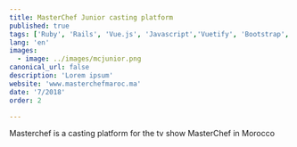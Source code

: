 ```yaml
---
title: MasterChef Junior casting platform
published: true
tags: ['Ruby', 'Rails', 'Vue.js', 'Javascript','Vuetify', 'Bootstrap', 'HTML', 'CSS', 'Heroku', 'Postgres']
lang: 'en'
images:
  - image: ../images/mcjunior.png
canonical_url: false
description: 'Lorem ipsum'
website: 'www.masterchefmaroc.ma'
date: '7/2018'
order: 2

---
```


Masterchef is a casting platform for the tv show MasterChef in Morocco

